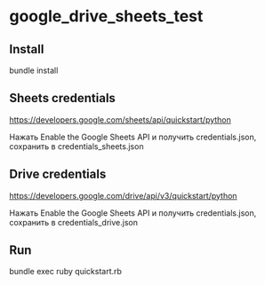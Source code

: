 # google_drive_sheets_test

## Install
bundle install

## Sheets credentials
https://developers.google.com/sheets/api/quickstart/python 

Нажать Enable the Google Sheets API и получить credentials.json, сохранить в credentials_sheets.json

## Drive credentials
https://developers.google.com/drive/api/v3/quickstart/python 

Нажать Enable the Google Sheets API и получить credentials.json, сохранить в credentials_drive.json

## Run

bundle exec ruby quickstart.rb
